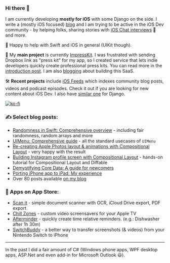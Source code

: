 ### Hi there 👋

I am currently developing **mostly for iOS** with some Django on the side. I write a (mostly iOS focused) [blog](https://nemecek.be/) and I am trying to be active in the iOS Dev community - by helping folks, sharing stories with [iOS Chat interviews](https://nemecek.be/chats/) 💬 and more. 

🤝 Happy to help with Swift and iOS in general (UIKit though).

🚀 My **main project** is currently [ImpressKit](https://impresskit.net/). I was frustrated with sending Dropbox link as "press kit" for my app, so I created service that lets indie developers quickly create professional press kits. You can read more in the [introduction post](https://nemecek.be/blog/112/introducing-impresskit). I am also [blogging](https://nemecek.be/blog/impresskit) about building this SaaS.

🛠 **Recent projects** include [iOS Feeds](https://iosfeeds.com/) which indexes community blog posts, videos and podcast episodes. Check it out if you are looking for new content about iOS Dev. I also have [similar one](https://djangofeeds.com/) for Django.

[![ko-fi](https://ko-fi.com/img/githubbutton_sm.svg)](https://ko-fi.com/E1E67VJZ2)

### ✍️ Select blog posts:

* [Randomness in Swift: Comprehensive overview](https://nemecek.be/blog/89/randomness-in-swift-comprehensive-overview) - including fair randomness, random arrays and more
* [UIMenu: Comprehensive guide](https://nemecek.be/blog/88/uimenu-comprehensive-guide) - all the standard usecases of `UIMenu`
* [Re-creating Apple Photos layout & animations with Compositional Layout](https://nemecek.be/blog/86/re-creating-apple-photos-layout-animations-with-compositional-layout)  - very happy with the result
* [Building Instagram profile screen with Compositional Layout](https://nemecek.be/blog/72/building-instagram-profile-screen-with-compositional-layout) - hands-on tutorial for Compositional Layout and Diffable
* [Demystifying Core Data: A guide for newcomers](https://nemecek.be/blog/59/demystifying-core-data-a-guide-for-newcomers)
* [Porting iPhone app to iPad: My experience](https://nemecek.be/blog/55/porting-iphone-app-to-ipad-my-experience)
* Over 80 posts available [on my blog](https://nemecek.be/blog/swift-and-ios)


### 📱 Apps on App Store:

* [Scan it](https://apps.apple.com/app/scan-it-scan-and-export-pdf/id1509634112) - simple document scanner with OCR, iCloud Drive export, PDF export
* [Chill Zones](https://apps.apple.com/app/chill-zones/id1515920737) - custom video screensavers for your Apple TV
* [Afterminder](https://apps.apple.com/us/app/afterminder/id1561947180) - quickly create time relative reminders. (e.g.: Dishwasher after 1h 30m)
* [SwitchBuddy](https://apps.apple.com/app/switchbuddy/id1563251210) - a better way to transfer screenshots (& videos) from your Nintendo Switch to iPhone

----

In the past I did a fair amount of C# (Windows phone apps, WPF desktop apps, ASP.Net and even add-in for Microsoft Outlook 😃).

<!--
**nemecek-filip/nemecek-filip** is a ✨ _special_ ✨ repository because its `README.md` (this file) appears on your GitHub profile.

Here are some ideas to get you started:

- 🔭 I’m currently working on ...
- 🌱 I’m currently learning ...
- 👯 I’m looking to collaborate on ...
- 🤔 I’m looking for help with ...
- 💬 Ask me about ...
- 📫 How to reach me: ...
- 😄 Pronouns: ...
- ⚡ Fun fact: ...
-->
